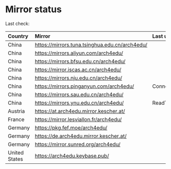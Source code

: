 <script src="./time.js"></script>
# Mirror status
Last check: <script type="text/javascript">localize(1672554171.0328515);</script>

|Country|Mirror|Last update|
|:------|:-----|:----------|
|China|https://mirrors.tuna.tsinghua.edu.cn/arch4edu/|<script type="text/javascript">localize(1672511532);</script>|
|China|https://mirrors.aliyun.com/arch4edu/|<script type="text/javascript">localize(1672468266);</script>|
|China|https://mirrors.bfsu.edu.cn/arch4edu/|<script type="text/javascript">localize(1672511532);</script>|
|China|https://mirror.iscas.ac.cn/arch4edu/|<script type="text/javascript">localize(1672511532);</script>|
|China|https://mirrors.nju.edu.cn/arch4edu/|<script type="text/javascript">localize(1672468266);</script>|
|China|https://mirrors.pinganyun.com/arch4edu/|ConnectTimeout|
|China|https://mirrors.sau.edu.cn/arch4edu/|<script type="text/javascript">localize(1671258899);</script>|
|China|https://mirrors.ynu.edu.cn/arch4edu/|ReadTimeout|
|Austria|https://at.arch4edu.mirror.kescher.at/|<script type="text/javascript">localize(1672511532);</script>|
|France|https://mirror.lesviallon.fr/arch4edu/|<script type="text/javascript">localize(1672511532);</script>|
|Germany|https://pkg.fef.moe/arch4edu/|<script type="text/javascript">localize(1672511532);</script>|
|Germany|https://de.arch4edu.mirror.kescher.at/|<script type="text/javascript">localize(1672511532);</script>|
|Germany|https://mirror.sunred.org/arch4edu/|<script type="text/javascript">localize(1672511532);</script>|
|United States|https://arch4edu.keybase.pub/|<script type="text/javascript">localize(1672468266);</script>|

<script src="./tablefilter/tablefilter.js"></script>
<script src="./table.js"></script>